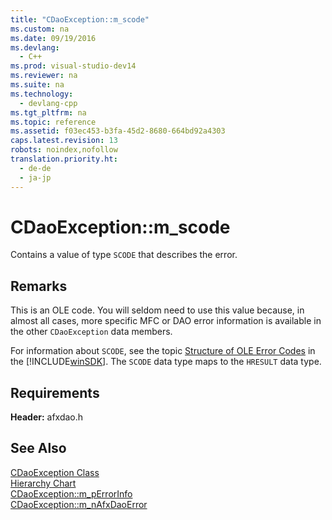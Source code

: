 ```yaml
---
title: "CDaoException::m_scode"
ms.custom: na
ms.date: 09/19/2016
ms.devlang: 
  - C++
ms.prod: visual-studio-dev14
ms.reviewer: na
ms.suite: na
ms.technology: 
  - devlang-cpp
ms.tgt_pltfrm: na
ms.topic: reference
ms.assetid: f03ec453-b3fa-45d2-8680-664bd92a4303
caps.latest.revision: 13
robots: noindex,nofollow
translation.priority.ht: 
  - de-de
  - ja-jp
---
```

# CDaoException::m_scode
Contains a value of type `SCODE` that describes the error.  
  
## Remarks  
 This is an OLE code. You will seldom need to use this value because, in almost all cases, more specific MFC or DAO error information is available in the other `CDaoException` data members.  
  
 For information about `SCODE`, see the topic [Structure of OLE Error Codes](http://msdn.microsoft.com/library/windows/desktop/ms690088) in the [!INCLUDE[winSDK](../vs140/includes/winSDK_md.md)]. The `SCODE` data type maps to the `HRESULT` data type.  
  
## Requirements  
 **Header:** afxdao.h  
  
## See Also  
 [CDaoException Class](../vs140/CDaoException-Class.md)   
 [Hierarchy Chart](../vs140/Hierarchy-Chart.md)   
 [CDaoException::m_pErrorInfo](../vs140/CDaoException--m_pErrorInfo.md)   
 [CDaoException::m_nAfxDaoError](../vs140/CDaoException--m_nAfxDaoError.md)